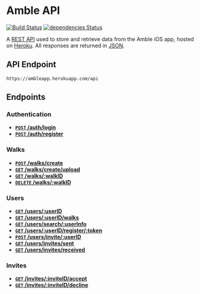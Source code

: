 # Amble API

[![Build Status](https://travis-ci.org/jonomuller/Amble-API.svg?branch=master)](https://travis-ci.org/jonomuller/Amble-API)
[![dependencies Status](https://david-dm.org/jonomuller/Amble-API/status.svg)](https://david-dm.org/jonomuller/Amble-API)

A [REST API](https://en.wikipedia.org/wiki/Representational_state_transfer) used to store and retrieve data from the Amble iOS app, hosted on [Heroku](https://www.heroku.com). All responses are returned in [JSON](http://www.json.org).

## API Endpoint

```
https://ambleapp.herokuapp.com/api
```

## Endpoints

### Authentication

- **[<code>POST</code> /auth/login](https://github.com/jonomuller/Amble-API/blob/master/documentation/auth/login.md)**
- **[<code>POST</code> /auth/register](https://github.com/jonomuller/Amble-API/blob/master/documentation/auth/register.md)**

### Walks

- **[<code>POST</code> /walks/create](https://github.com/jonomuller/Amble-API/blob/master/documentation/walks/create.md)**
- **[<code>GET</code> /walks/create/upload](https://github.com/jonomuller/Amble-API/blob/master/documentation/walks/get_aws_url.md)**
- **[<code>GET</code> /walks/:walkID](https://github.com/jonomuller/Amble-API/blob/master/documentation/walks/get_walk.md)**
- **[<code>DELETE</code> /walks/:walkID](https://github.com/jonomuller/Amble-API/blob/master/documentation/walks/delete_walk.md)**

### Users

- **[<code>GET</code> /users/:userID](https://github.com/jonomuller/Amble-API/blob/master/documentation/users/get_info.md)**
- **[<code>GET</code> /users/:userID/walks](https://github.com/jonomuller/Amble-API/blob/master/documentation/users/get_walks.md)**
- **[<code>GET</code> /users/search/:userInfo](https://github.com/jonomuller/Amble-API/blob/master/documentation/users/search.md)**
- **[<code>GET</code> /users/:userID/register/:token](https://github.com/jonomuller/Amble-API/blob/master/documentation/users/register_token.md)**
- **[<code>POST</code> /users/invite/:userID](https://github.com/jonomuller/Amble-API/blob/master/documentation/users/invite.md)**
- **[<code>GET</code> /users/invites/sent](https://github.com/jonomuller/Amble-API/blob/master/documentation/users/get_sent_invites.md)**
- **[<code>GET</code> /users/invites/received](https://github.com/jonomuller/Amble-API/blob/master/documentation/users/get_received_invites.md)**

### Invites

- **[<code>GET</code> /invites/:inviteID/accept](https://github.com/jonomuller/Amble-API/blob/master/documentation/invites/accept.md)**
- **[<code>GET</code> /invites/:inviteID/decline](https://github.com/jonomuller/Amble-API/blob/master/documentation/invites/decline.md)**